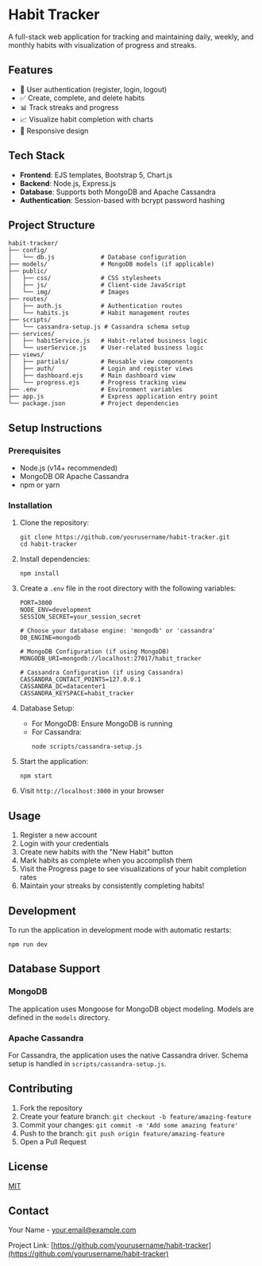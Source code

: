 # Habit Tracker

A full-stack web application for tracking and maintaining daily, weekly, and monthly habits with visualization of progress and streaks.

## Features

- 👤 User authentication (register, login, logout)
- ✅ Create, complete, and delete habits
- 📊 Track streaks and progress
- 📈 Visualize habit completion with charts
- 📱 Responsive design

## Tech Stack

- **Frontend**: EJS templates, Bootstrap 5, Chart.js
- **Backend**: Node.js, Express.js
- **Database**: Supports both MongoDB and Apache Cassandra
- **Authentication**: Session-based with bcrypt password hashing

## Project Structure

```
habit-tracker/
├── config/
│   └── db.js             # Database configuration
├── models/               # MongoDB models (if applicable)
├── public/
│   ├── css/              # CSS stylesheets
│   ├── js/               # Client-side JavaScript
│   └── img/              # Images
├── routes/
│   ├── auth.js           # Authentication routes
│   └── habits.js         # Habit management routes
├── scripts/
│   └── cassandra-setup.js # Cassandra schema setup
├── services/
│   ├── habitService.js   # Habit-related business logic
│   └── userService.js    # User-related business logic
├── views/
│   ├── partials/         # Reusable view components
│   ├── auth/             # Login and register views
│   ├── dashboard.ejs     # Main dashboard view
│   └── progress.ejs      # Progress tracking view
├── .env                  # Environment variables
├── app.js                # Express application entry point
└── package.json          # Project dependencies
```

## Setup Instructions

### Prerequisites

- Node.js (v14+ recommended)
- MongoDB OR Apache Cassandra
- npm or yarn

### Installation

1. Clone the repository:
   ```
   git clone https://github.com/yourusername/habit-tracker.git
   cd habit-tracker
   ```

2. Install dependencies:
   ```
   npm install
   ```

3. Create a `.env` file in the root directory with the following variables:
   ```
   PORT=3000
   NODE_ENV=development
   SESSION_SECRET=your_session_secret
   
   # Choose your database engine: 'mongodb' or 'cassandra'
   DB_ENGINE=mongodb
   
   # MongoDB Configuration (if using MongoDB)
   MONGODB_URI=mongodb://localhost:27017/habit_tracker
   
   # Cassandra Configuration (if using Cassandra)
   CASSANDRA_CONTACT_POINTS=127.0.0.1
   CASSANDRA_DC=datacenter1
   CASSANDRA_KEYSPACE=habit_tracker
   ```

4. Database Setup:
   - For MongoDB: Ensure MongoDB is running
   - For Cassandra:
     ```
     node scripts/cassandra-setup.js
     ```

5. Start the application:
   ```
   npm start
   ```

6. Visit `http://localhost:3000` in your browser

## Usage

1. Register a new account
2. Login with your credentials
3. Create new habits with the "New Habit" button
4. Mark habits as complete when you accomplish them
5. Visit the Progress page to see visualizations of your habit completion rates
6. Maintain your streaks by consistently completing habits!

## Development

To run the application in development mode with automatic restarts:

```
npm run dev
```

## Database Support

### MongoDB

The application uses Mongoose for MongoDB object modeling. Models are defined in the `models` directory.

### Apache Cassandra

For Cassandra, the application uses the native Cassandra driver. Schema setup is handled in `scripts/cassandra-setup.js`.

## Contributing

1. Fork the repository
2. Create your feature branch: `git checkout -b feature/amazing-feature`
3. Commit your changes: `git commit -m 'Add some amazing feature'`
4. Push to the branch: `git push origin feature/amazing-feature`
5. Open a Pull Request

## License

[MIT](LICENSE)

## Contact

Your Name - your.email@example.com

Project Link: [https://github.com/yourusername/habit-tracker](https://github.com/yourusername/habit-tracker)
